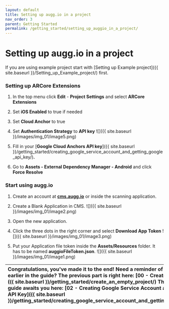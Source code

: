 ```yaml
---
layout: default
title: Setting up augg.io in a project
nav_order: 3
parent: Getting Started
permalink: /getting_started/setting_up_auggio_in_a_project/
---
```


# **Setting up augg.io in a project**

If you are using example project start with [Setting up Example project]({{ site.baseurl }}/Setting_up_Example_project/) first.

### Setting up ARCore Extensions

1. In the top menu click **Edit** \- **Project Settings** and select **ARCore Extensions**

2. Set **iOS Enabled** to true if needed

3. Set **Cloud Anchor** to true

4. Set **Authentication Strategy** to **API key**
   ![]({{ site.baseurl }}/images/img_01/image5.png)

5. Fill in your [**Google Cloud Anchors API key**]({{ site.baseurl }}/getting_started/creating_google_service_account_and_getting_google_api_key/)**.**

6. Go to **Assets \- External Dependency Manager \- Android** and click **Force Resolve**

### Start using augg.io

1. Create an account at [**cms.augg.io**](http://cms.augg.io) or inside the scanning application.

2. Create a Blank Application in CMS.
   ![]({{ site.baseurl }}/images/img_01/image2.png)

3. Open the new application.

4. Click the three dots in the right corner and select **Download App Token**
   ![]({{ site.baseurl }}/images/img_01/image3.png)

5. Put your Application file token inside the **Assets/Resources** folder. It has to be named **auggioFileToken.json**.
   ![]({{ site.baseurl }}/images/img_01/image1.png)

| Congratulations, you've made it to the end\! Need a reminder of what you've done earlier in the guide? The previous part is right here: [00 - Create an empty project]({{ site.baseurl }}/getting_started/create_an_empty_project/) The next part of the guide awaits you here:  [02 - Creating Google Service Account and getting Google API Key]({{ site.baseurl }}/getting_started/creating_google_service_account_and_getting_google_api_key/) |
|:---------------------------------------------------------------------------------------------------------------------------------------------------------------------------------------------------------------------------------------------------------------------------------------------------------------------------------------------------------------------------------------------------------------------------------------------------|
